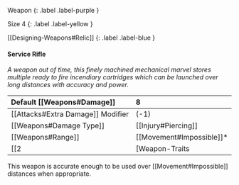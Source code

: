 Weapon
{: .label .label-purple }

Size 4
{: .label .label-yellow }

[[Designing-Weapons#Relic]]
{: .label .label-blue }

#### Service Rifle
*A weapon out of time, this finely machined mechanical marvel stores multiple ready to fire incendiary cartridges which can be launched over long distances with accuracy and power.*

| Default [[Weapons#Damage]]                     | 8                                                                                                                                                                                                                          |
| :-------------------------------------------------------- | :------------------------------------------------------------------------------------------------------------------------------------------------------------------------------------------------------------------------- |
| [[Attacks#Extra Damage]] Modifier | (-1)                                                                                                                                                                                                                       |
| [[Weapons#Damage Type]]                 | [[Injury#Piercing]]                                                                                                                                                                                      |
| [[Weapons#Range]]                               | [[Movement#Impossible]]*                                                                                                                                                                               |
| [[2|[Weapon-Traits|Weapon Traits]], [[Capacity]](5, [[Game/Example-Gear#Ammunition]], [[Targeted]], [[Very-Threatening]] |

This weapon is accurate enough to be used over [[Movement#Impossible]] distances when appropriate.
